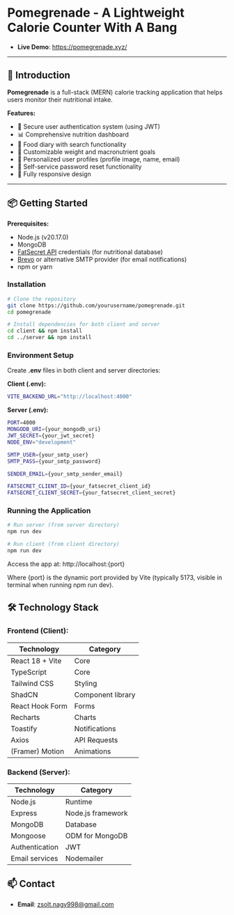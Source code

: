 # Pomegrenade - A Lightweight Calorie Counter With A Bang 

- **Live Demo**: https://pomegrenade.xyz/

---

## 🚀 Introduction

**Pomegrenade** is a full-stack (MERN) calorie tracking application that helps users monitor their nutritional intake. 

**Features:**

- 🔐 Secure user authentication system (using JWT)
- 📊 Comprehensive nutrition dashboard
- 🍎 Food diary with search functionality
- 🥗 Customizable weight and macronutrient goals
- 👤 Personalized user profiles (profile image, name, email)
- 🔑 Self-service password reset functionality
- 📱 Fully responsive design

---

## 📦 Getting Started
**Prerequisites:**
- Node.js (v20.17.0)
- MongoDB
- [FatSecret API](https://platform.fatsecret.com/platform-api) credentials (for nutritional database) 
- [Brevo](https://www.brevo.com/free-smtp-server/) or alternative SMTP provider (for email notifications)
- npm or yarn

### Installation

```bash
# Clone the repository
git clone https://github.com/yourusername/pomegrenade.git
cd pomegrenade

# Install dependencies for both client and server
cd client && npm install
cd ../server && npm install
```
### Environment Setup ###

Create **.env** files in both client and server directories:

**Client (.env):**
```bash
VITE_BACKEND_URL="http://localhost:4000"
```

**Server (.env):**
```bash
PORT=4000
MONGODB_URI={your_mongodb_uri}
JWT_SECRET={your_jwt_secret}
NODE_ENV="development"

SMTP_USER={your_smtp_user}
SMTP_PASS={your_smtp_password}

SENDER_EMAIL={your_smtp_sender_email}

FATSECRET_CLIENT_ID={your_fatsecret_client_id}
FATSECRET_CLIENT_SECRET={your_fatsecret_client_secret}
```

### Running the Application
```bash
# Run server (from server directory)
npm run dev

# Run client (from client directory)
npm run dev
```
Access the app at: http://localhost:{port}

Where {port} is the dynamic port provided by Vite (typically 5173, visible in terminal when running npm run dev).

## 🛠️ Technology Stack

### Frontend (Client): ###

| Technology         | Category          |
| ------------------ | ----------------- |
| React 18 + Vite    | Core              |
| TypeScript         | Core              |
| Tailwind CSS       | Styling           |
| ShadCN             | Component library |
| React Hook Form    | Forms             |
| Recharts           | Charts            |
| Toastify           | Notifications     |
| Axios              | API Requests      |
| (Framer) Motion    | Animations        |

### Backend (Server): ###

| Technology        | Category           |
| ----------------- | ------------------ |
| Node.js           | Runtime            |
| Express           | Node.js framework  |
| MongoDB           | Database           |
| Mongoose          | ODM for MongoDB    |
| Authentication    | JWT                |
| Email services    | Nodemailer         |

## 📫 Contact

- **Email**: zsolt.nagy998@gmail.com

